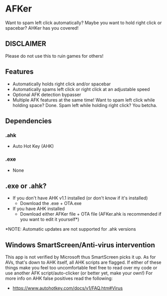 # AFKer
Want to spam left click automatically? Maybe you want to hold right click or spacebar? AHKer has you covered!

## DISCLAIMER
Please do not use this to ruin games for others!

## Features
+ Automatically holds right click and/or spacebar
+ Automatically spams left click or right click at an adjustable speed
+ Optional AFK detection bypasser
+ Multiple AFK features at the same time! Want to spam left click while holding space? Done. Spam left while holding right click? You betcha.

## Dependencies
### .ahk
+ Auto Hot Key (AHK)
### .exe
+ None

## .exe or .ahk?
+ If you don't have AHK v1.1 installed (or don't know if it's installed)
    + Download the .exe + OTA.exe
+ If you have AHK installed
    + Download either AFKer file + OTA file (AFKer.ahk is recommended if you want to edit it yourself*)

*NOTE: Automatic updates are not supported for .ahk versions

## Windows SmartScreen/Anti-virus intervention
This app is not verified by Microsoft thus SmartScreen picks it up. As for AVs, that's down to AHK itself, all AHK scripts are flagged. If either of these things make you feel too uncomfortable feel free to read over my code or use another AFK script/auto-clicker (or better yet, make your own!)
For more info on AHK false positives read the following:
+ https://www.autohotkey.com/docs/v1/FAQ.htm#Virus
